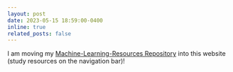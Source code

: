 ```yaml
---
layout: post
date: 2023-05-15 18:59:00-0400
inline: true
related_posts: false
---
```


I am moving my <a href="https://github.com/mirerfangheibi/Machine-Learning-Resources">Machine-Learning-Resources Repository</a> into this website (study resources on the navigation bar)!